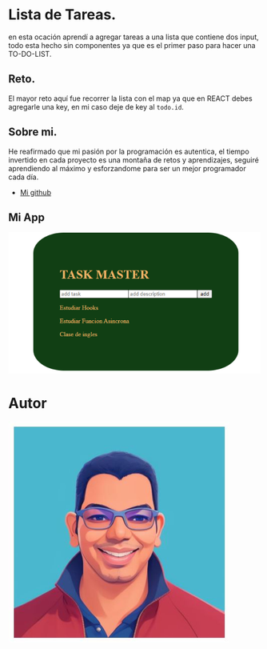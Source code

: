 # Lista de Tareas.

en esta ocación aprendí a agregar tareas a una lista que contiene dos input, todo esta hecho sin componentes ya que es el primer paso para hacer una TO-DO-LIST.

## Reto.

El mayor reto aquí fue recorrer la lista con el map ya que en REACT debes agregarle una key, en mi caso deje de key al `todo.id`.

## Sobre mi.

He reafirmado que mi pasión por la programación es autentica, el tiempo invertido en cada proyecto es una montaña de retos y aprendizajes, seguiré aprendiendo al máximo y esforzandome para ser un mejor programador cada día. 

- [Mi github](https://github.com/rodjoker) 

## Mi App

![recorte](./src/image/Task%20Master.png)

# Autor

![RodCode](./src/image/rodcode.JPG)
